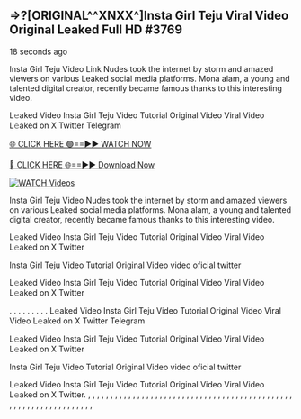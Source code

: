 ## =>?[ORIGINAL^^XNXX^]Insta Girl Teju Viral Video Original Leaked Full HD #3769

18 seconds ago

Insta Girl Teju Video Link Nudes took the internet by storm and amazed viewers on various Leaked social media platforms. Mona alam, a young and talented digital creator, recently became famous thanks to this interesting video.

L𝚎aked Video Insta Girl Teju Video Tutorial Original Video Viral Video L𝚎aked on X Twitter Telegram

[🌐 CLICK HERE 🟢==►► WATCH NOW](https://dekho-ki-hoy-07-2k25.blogspot.com/2025/01/viral-on.html)

[🔴 CLICK HERE 🌐==►► Download Now](https://dekho-ki-hoy-07-2k25.blogspot.com/2025/01/viral-on.html)

[![WATCH Videos](https://i.imgur.com/dJHk4Zq.gif)](https://dekho-ki-hoy-07-2k25.blogspot.com/2025/01/viral-on.html)

Insta Girl Teju Video Nudes took the internet by storm and amazed viewers on various Leaked social media platforms. Mona alam, a young and talented digital creator, recently became famous thanks to this interesting video.

L𝚎aked Video Insta Girl Teju Video Tutorial Original Video Viral Video L𝚎aked on X Twitter

Insta Girl Teju Video Tutorial Original Video video oficial twitter

L𝚎aked Video Insta Girl Teju Video Tutorial Original Video Viral Video L𝚎aked on X Twitter

. . . . . . . . . L𝚎aked Video Insta Girl Teju Video Tutorial Original Video Viral Video L𝚎aked on X Twitter Telegram

L𝚎aked Video Insta Girl Teju Video Tutorial Original Video Viral Video L𝚎aked on X Twitter

Insta Girl Teju Video Tutorial Original Video video oficial twitter

L𝚎aked Video Insta Girl Teju Video Tutorial Original Video Viral Video L𝚎aked on X Twitter.
,
,
,
,
,
,
,
,
,
,
,
,
,
,
,
,
,
,
,
,
,
,
,
,
,
,
,
,
,
,
,
,
,
,
,
,
,
,
,
,
,
,
,
,
,
,
,
,
,
,
,
,
,
,
,
,
,
,
,
,
,
,
,
,
,